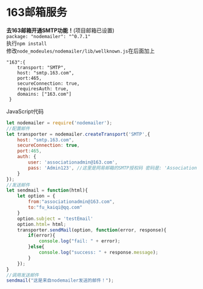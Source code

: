 # 163邮箱服务
**去163邮箱开通SMTP功能！**(项目邮箱已设置)  
`package: "nodemailer": "^0.7.1"`  
执行`npm install`  
修改`node_modeules/nodemailer/lib/wellknown.js`在后面加上
```text
"163":{
    transport: "SMTP",
    host: "smtp.163.com",
    port:465,
    secureConnection: true,
    requiresAuth: true,
    domains: ["163.com"]
 }
```

JavaScript代码
```javascript
let nodemailer = require('nodemailer');
//配置邮件
let transporter = nodemailer.createTransport('SMTP',{
    host: "smtp.163.com",
    secureConnection: true,
    port:465,
    auth: {
        user: 'associationadmin@163.com',
		pass: 'Admin123', //这里是网易邮箱的SMTP授权码 密码是: 'Association',
    }
});
//发送邮件
let sendmail = function(html){
    let option = {
        from:"associationadmin@163.com",
        to:"fu_kaiqi@qq.com"
    }
    option.subject = 'testEmail'
    option.html= html;
    transporter.sendMail(option, function(error, response){
        if(error){
            console.log("fail: " + error);
        }else{
            console.log("success: " + response.message);
        }
    });
}
//调用发送邮件
sendmail("这是来自nodemailer发送的邮件！");
```
